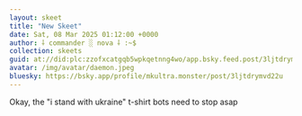 ```yaml
---
layout: skeet
title: "New Skeet"
date: Sat, 08 Mar 2025 01:12:00 +0000
author: ⸸ commander ░ nova ⸸ :~$
collection: skeets
guid: at://did:plc:zzofxcatgqb5wpkqetnng4wo/app.bsky.feed.post/3ljtdrymvd22u
avatar: /img/avatar/daemon.jpeg
bluesky: https://bsky.app/profile/mkultra.monster/post/3ljtdrymvd22u
---
```


Okay, the "i stand with ukraine" t-shirt bots need to stop asap
